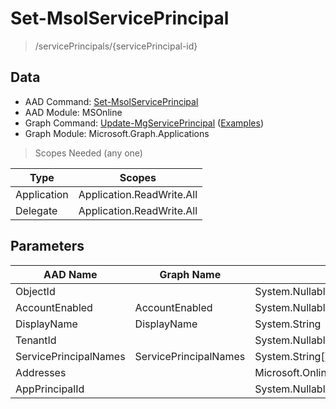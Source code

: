# Set-MsolServicePrincipal

> /servicePrincipals/{servicePrincipal-id}

## Data

+ AAD Command: [Set-MsolServicePrincipal](https://docs.microsoft.com/en-us/powershell/module/MSOnline/Set-MsolServicePrincipal)
+ AAD Module: MSOnline
+ Graph Command: [Update-MgServicePrincipal](https://docs.microsoft.com/en-us/powershell/module/Microsoft.Graph.Applications/Update-MgServicePrincipal) ([Examples](https://github.com/orgs/msgraph/discussions?discussions_q=Update-MgServicePrincipal))
+ Graph Module: Microsoft.Graph.Applications

> Scopes Needed (any one)

|Type|Scopes|
|---|---|
|Application|Application.ReadWrite.All|
|Delegate|Application.ReadWrite.All|

## Parameters

|AAD Name|Graph Name|AAD Type|Graph Type|Infos|
|---|---|---|---|---|
|ObjectId||System.Nullable/System.Guid|||
|AccountEnabled|AccountEnabled|System.Nullable/System.Boolean|System.Management.Automation.SwitchParameter||
|DisplayName|DisplayName|System.String|System.String||
|TenantId||System.Nullable/System.Guid|||
|ServicePrincipalNames|ServicePrincipalNames|System.String[]|System.String[]||
|Addresses||Microsoft.Online.Administration.RedirectUri[]|||
|AppPrincipalId||System.Nullable/System.Guid|||

